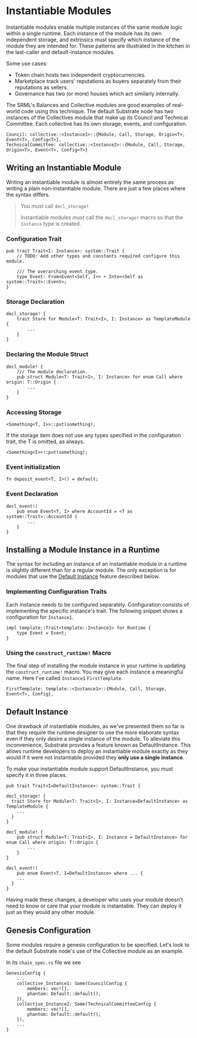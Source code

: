 # Instantiable Modules

Instantiable modules enable multiple instances of the same module logic within a single runtime. Each instance of the module has its own independent storage, and extrinsics must specify which instance of the module they are intended for. These patterns are illustrated in the kitchen in the last-caller and default-instance modules.

Some use cases:

* Token chain hosts two independent cryptocurrencies.
* Marketplace track users' reputations as buyers separately from their reputations as sellers.
* Governance has two (or more) houses which act similarly internally.

The SRML's Balances and Collective modules are good examples of real-world code using this technique. The default Substrate node has two instances of the Collectives module that make up its Council and Technical Committee. Each collective has its own storage, events, and configuration.

```rust, ignore
Council: collective::<Instance1>::{Module, Call, Storage, Origin<T>, Event<T>, Config<T>},
TechnicalCommittee: collective::<Instance2>::{Module, Call, Storage, Origin<T>, Event<T>, Config<T>}
```

## Writing an Instantiable Module
Writing an instantiable module is almost entirely the same process as writing a plain non-instantiable module. There are just a few places where the syntax differs.

> You must call `decl_storage!`
>
> Instantiable modules _must_ call the `decl_storage!` macro so that the `Instance` type is created.

### Configuration Trait
```rust, ignore
pub trait Trait<I: Instance>: system::Trait {
	// TODO: Add other types and constants required configure this module.

	/// The overarching event type.
	type Event: From<Event<Self, I>> + Into<<Self as system::Trait>::Event>;
}
```

### Storage Declaration
```rust, ignore
decl_storage! {
	trait Store for Module<T: Trait<I>, I: Instance> as TemplateModule {
		...
	}
}
```

### Declaring the Module Struct
```rust, ignore
decl_module! {
	/// The module declaration.
	pub struct Module<T: Trait<I>, I: Instance> for enum Call where origin: T::Origin {
		...
	}
}
```
### Accessing Storage
```rust, ignore
<Something<T, I>>::put(something);
```

If the storage item does not use any types specified in the configuration trait, the T is omitted, as always.

```rust, ignore
<Something<I>>::put(something);
```

### Event initialization
```rust, ignore
fn deposit_event<T, I>() = default;
```

### Event Declaration
```rust, ignore
decl_event!(
	pub enum Event<T, I> where AccountId = <T as system::Trait>::AccountId {
		...
	}
}
```

## Installing a Module Instance in a Runtime

The syntax for including an instance of an instantiable module in a runtime is slightly different than for a regular module. The only exception is for modules that use the [Default Instance](#default-instance) feature described below.

### Implementing Configuration Traits
Each instance needs to be configured separately. Configuration consists of implementing the specific instance's trait. The following snippet shows a configuration for `Instance1`.
```rust, ignore
impl template::Trait<template::Instance1> for Runtime {
	type Event = Event;
}
```

### Using the `construct_runtime!` Macro
The final step of installing the module instance in your runtime is updating the `construct_runtime!` macro. You may give each instance a meaningful name. Here I've called `Instance1` `FirstTemplate`.
```rust, ignore
FirstTemplate: template::<Instance1>::{Module, Call, Storage, Event<T>, Config},
```


## Default Instance <a name="default-instance"></a>
One drawback of instantiable modules, as we've presented them so far is that they require the runtime designer to use the more elaborate syntax even if they only desire a single instance of the module. To alleviate this inconvenience, Substrate provides a feature known as DefaultInstance. This allows runtime developers to deploy an instantiable module exactly as they would if it were not instantiable provided they **only use a single instance**.

To make your instantiable module support DefaultInstance, you must specify it in three places.

```rust, ignore
pub trait Trait<I=DefaultInstance>: system::Trait {
```

```rust, ignore
decl_storage! {
  trait Store for Module<T: Trait<I>, I: Instance=DefaultInstance> as TemplateModule {
    ...
  }
}
```
```rust, ignore
decl_module! {
    pub struct Module<T: Trait<I>, I: Instance = DefaultInstance> for enum Call where origin: T::Origin {
        ...
    }
}
```
```rust, ignore
decl_event!(
	pub enum Event<T, I=DefaultInstance> where ... {
    ...
  }
}
```

Having made these changes, a developer who uses your module doesn't need to know or care that your module is instantable. They can deploy it just as they would any other module.

## Genesis Configuration
Some modules require a genesis configuration to be specified. Let's look to the default Substrate node's use of the Collective module as an example.

In its `chain_spec.rs` file we see
```rust, ignore
GenesisConfig {
	...
	collective_Instance1: Some(CouncilConfig {
		members: vec![],
		phantom: Default::default(),
	}),
	collective_Instance2: Some(TechnicalCommitteeConfig {
		members: vec![],
		phantom: Default::default(),
	}),
	...
}
```

